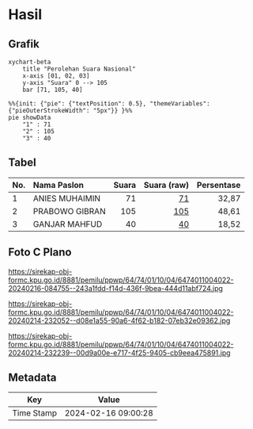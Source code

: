 # Hasil

## Grafik

```mermaid
xychart-beta
    title "Perolehan Suara Nasional"
    x-axis [01, 02, 03]
    y-axis "Suara" 0 --> 105
    bar [71, 105, 40]
```

```mermaid
%%{init: {"pie": {"textPosition": 0.5}, "themeVariables": {"pieOuterStrokeWidth": "5px"}} }%%
pie showData
    "1" : 71
    "2" : 105
    "3" : 40
```

## Tabel

| No. | Nama Paslon    | Suara | Suara (raw) | Persentase |
|:--- |:-------------- | -----:| -----------:| ----------:|
| 1   | ANIES MUHAIMIN | 71    | [71][p-1]   | 32,87      |
| 2   | PRABOWO GIBRAN | 105   | [105][p-2]  | 48,61      |
| 3   | GANJAR MAHFUD  | 40    | [40][p-3]   | 18,52      |


[p-1]: https://github.com/gigit-pemilu/pemilu-2024/blob/main/pilpres/hitung-suara/sub/64-kalimantan-timur/sub/74-kota-bontang/sub/01-bontang-utara/sub/1004-guntung/sub/022-tps/sub/paslon-1.txt
[p-2]: https://github.com/gigit-pemilu/pemilu-2024/blob/main/pilpres/hitung-suara/sub/64-kalimantan-timur/sub/74-kota-bontang/sub/01-bontang-utara/sub/1004-guntung/sub/022-tps/sub/paslon-2.txt
[p-3]: https://github.com/gigit-pemilu/pemilu-2024/blob/main/pilpres/hitung-suara/sub/64-kalimantan-timur/sub/74-kota-bontang/sub/01-bontang-utara/sub/1004-guntung/sub/022-tps/sub/paslon-3.txt

## Foto C Plano

https://sirekap-obj-formc.kpu.go.id/8881/pemilu/ppwp/64/74/01/10/04/6474011004022-20240216-084755--243a1fdd-f14d-436f-9bea-444d11abf724.jpg

https://sirekap-obj-formc.kpu.go.id/8881/pemilu/ppwp/64/74/01/10/04/6474011004022-20240214-232052--d08e1a55-90a6-4f62-b182-07eb32e09362.jpg

https://sirekap-obj-formc.kpu.go.id/8881/pemilu/ppwp/64/74/01/10/04/6474011004022-20240214-232239--00d9a00e-e717-4f25-9405-cb9eea475891.jpg


## Metadata

| Key        | Value               |
| ---------- | ------------------- |
| Time Stamp | 2024-02-16 09:00:28 |




